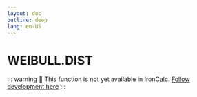 ```yaml
---
layout: doc
outline: deep
lang: en-US
---
```


# WEIBULL.DIST

::: warning
🚧 This function is not yet available in IronCalc.
[Follow development here](https://github.com/ironcalc/IronCalc/labels/Functions)
:::